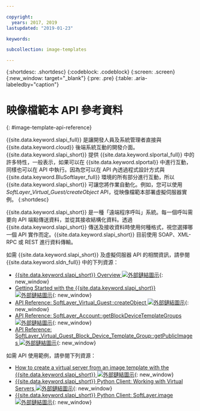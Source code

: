 ```yaml
---

copyright:
  years: 2017, 2019
lastupdated: "2019-01-23"

keywords:

subcollection: image-templates

---
```


{:shortdesc: .shortdesc}
{:codeblock: .codeblock}
{:screen: .screen}
{:new_window: target="_blank"}
{:pre: .pre}
{:table: .aria-labeledby="caption"}

# 映像檔範本 API 參考資料
{: #image-template-api-reference}

{{site.data.keyword.slapi_full}} 是讓開發人員及系統管理者直接與 {{site.data.keyword.cloud}} 後端系統互動的開發介面。{{site.data.keyword.slapi_short}} 提供 {{site.data.keyword.slportal_full}} 中的許多特性，一般表示，如果可以在 {{site.data.keyword.slportal}} 中進行互動，同樣也可以在 API 中執行。因為您可以在 API 內透過程式設計方式與 {{site.data.keyword.BluSoftlayer_full}} 環境的所有部分進行互動，所以 {{site.data.keyword.slapi_short}} 可讓您將作業自動化。例如，您可以使用 *SoftLayer_Virtual_Guest/createObject* API，從映像檔範本部署虛擬伺服器實例。
{:shortdesc}

{{site.data.keyword.slapi_short}} 是一種「遠端程序呼叫」系統。每一個呼叫需要向 API 端點傳送資料，並從其接收結構化資料。透過 {{site.data.keyword.slapi_short}} 傳送及接收資料時使用何種格式，視您選擇哪一個 API 實作而定。{{site.data.keyword.slapi_short}} 目前使用 SOAP、XML-RPC 或 REST 進行資料傳輸。

如需 {{site.data.keyword.slapi_short}} 及虛擬伺服器 API 的相關資訊，請參閱 {{site.data.keyword.sldn_full}} 中的下列資源：
* [{{site.data.keyword.slapi_short}} Overview ![外部鏈結圖示](../icons/launch-glyph.svg "外部鏈結圖示")](https://softlayer.github.io/reference/softlayerapi/){: new_window}
* [Getting Started with the {{site.data.keyword.slapi_short}} ![外部鏈結圖示](../icons/launch-glyph.svg "外部鏈結圖示")](https://softlayer.github.io/article/getting-started/){: new_window}
* [API Reference: SoftLayer_Virtual_Guest::createObject ![外部鏈結圖示](../icons/launch-glyph.svg "外部鏈結圖示")](https://softlayer.github.io/reference/services/SoftLayer_Virtual_Guest/createObject/){: new_window}
* [API Reference: SoftLayer_Account::getBlockDeviceTemplateGroups ![外部鏈結圖示](../icons/launch-glyph.svg "外部鏈結圖示")](https://softlayer.github.io/reference/services/SoftLayer_Account/getBlockDeviceTemplateGroups/){: new_window}
* [API Reference: SoftLayer_Virtual_Guest_Block_Device_Template_Group::getPublicImages ![外部鏈結圖示](../icons/launch-glyph.svg "外部鏈結圖示")](https://softlayer.github.io/reference/services/SoftLayer_Virtual_Guest_Block_Device_Template_Group/getPublicImages/){: new_window}

如需 API 使用範例，請參閱下列資源：
* [How to create a virtual server from an image template with the {{site.data.keyword.slapi_short}} ![外部鏈結圖示](../icons/launch-glyph.svg "外部鏈結圖示")](https://stackoverflow.com/questions/41138874/how-to-create-virtual-server-using-standard-template-softlayer-using-rest-api){: new_window}
* [{{site.data.keyword.slapi_short}} Python Client: Working with Virtual Servers ![外部鏈結圖示](../icons/launch-glyph.svg "外部鏈結圖示")](http://softlayer-python.readthedocs.io/en/latest/cli/vs.html){: new_window}
* [{{site.data.keyword.slapi_short}} Python Client: SoftLayer.image ![外部鏈結圖示](../icons/launch-glyph.svg "外部鏈結圖示")](https://softlayer-api-python-client.readthedocs.io/en/latest/api/managers/image/){: new_window}
